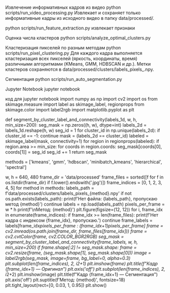 Извлечение информативных кадров из видео
python scripts/run_video_processing.py
Извлекает и сохраняет только информативные кадры из исходного видео в папку data/processed/.

python scripts/run_feature_extraction.py
извлекает признаки

Оценка числа кластеров
python scripts/analyze_optimal_clusters.py

Кластеризация пикселей по разным методам
python scripts/run_pixel_clustering.py
Для каждого кадра выполняется кластеризация всех пикселей (яркость, координаты, время) различными алгоритмами (KMeans, GMM, HDBSCAN и др.).
Метки кластеров сохраняются в data/processed/clusters/labels_pixels_<method>.npy.

Сегментация 
python scripts/run_auto_segmentation.py

 Jupyter Notebook
 jupyter notebook


код для  jupyter notebook
 import numpy as np
import cv2
import os
from skimage.measure import label as skimage_label, regionprops
from skimage.color import label2rgb
import matplotlib.pyplot as plt

def segment_by_cluster_label_and_connectivity(labels_1d, w, h, min_size=200):
    seg_mask = np.zeros((h, w), dtype=int)
    labels_2d = labels_1d.reshape(h, w)
    seg_id = 1
    for cluster_id in np.unique(labels_2d):
        if cluster_id == -1:
            continue
        mask = (labels_2d == cluster_id)
        labeled = skimage_label(mask, connectivity=1)
        for region in regionprops(labeled):
            if region.area >= min_size:
                for coords in region.coords:
                    seg_mask[coords[0], coords[1]] = seg_id
                seg_id += 1
    return seg_mask

methods = ['kmeans', 'gmm', 'hdbscan', 'minibatch_kmeans', 'hierarchical', 'spectral']

w, h = 640, 480
frame_dir = 'data/processed'
frame_files = sorted([f for f in os.listdir(frame_dir) if f.lower().endswith('.jpg')])
frame_indices = [0, 1, 2, 3, 4, 5]
for method in methods:
    labels_path = f'data/processed/clusters/labels_pixels_{method}.npy'
    if not os.path.exists(labels_path):
        print(f'Нет файла: {labels_path}, пропускаю метод {method}')
        continue
    labels = np.load(labels_path)
    pixels_per_frame = w * h
    print(f'\nМетод: {method}')
    plt.figure(figsize=(12, 12))
    for i, frame_idx in enumerate(frame_indices):
        if frame_idx >= len(frame_files):
            print(f'Нет кадра с индексом {frame_idx}, пропускаю.')
            continue
        frame_labels = labels[frame_idx*pixels_per_frame : (frame_idx+1)*pixels_per_frame]
        frame = cv2.imread(os.path.join(frame_dir, frame_files[frame_idx]))
        frame = cv2.cvtColor(frame, cv2.COLOR_BGR2RGB)
        seg_mask = segment_by_cluster_label_and_connectivity(frame_labels, w, h, min_size=200)
        if frame.shape[:2] != seg_mask.shape:
            frame = cv2.resize(frame, (seg_mask.shape[1], seg_mask.shape[0]))
        image = label2rgb(seg_mask, image=frame, bg_label=0, alpha=0.3)
        plt.subplot(len(frame_indices), 2, i*2+1)
        plt.imshow(frame)
        plt.title(f"Кадр {frame_idx+1} — Оригинал")
        plt.axis('off')
        plt.subplot(len(frame_indices), 2, i*2+2)
        plt.imshow(image)
        plt.title(f"Кадр {frame_idx+1} — Сегментация")
        plt.axis('off')
    plt.suptitle(f'Метод: {method}', fontsize=18)
    plt.tight_layout(rect=[0, 0.03, 1, 0.95])
    plt.show()
